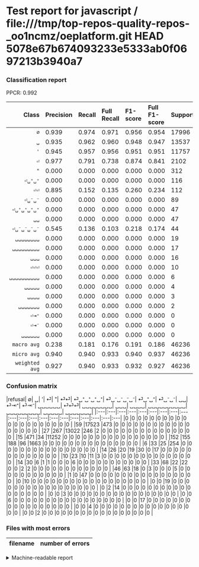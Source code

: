 # Test report for javascript / file:///tmp/top-repos-quality-repos-_oo1ncmz/oeplatform.git HEAD 5078e67b674093233e5333ab0f0697213b3940a7

### Classification report

PPCR: 0.992

| Class | Precision | Recall | Full Recall | F1-score | Full F1-score | Support | Full Support | PPCR |
|------:|:----------|:-------|:------------|:---------|:---------|:--------|:-------------|:-----|
| `∅` | 0.939| 0.974| 0.971| 0.956| 0.954| 17996| 18055| 0.997 |
| `␣` | 0.935| 0.962| 0.960| 0.948| 0.947| 13537| 13564| 0.998 |
| `'` | 0.945| 0.957| 0.956| 0.951| 0.951| 11757| 11772| 0.999 |
| `⏎` | 0.977| 0.791| 0.738| 0.874| 0.841| 2102| 2254| 0.933 |
| `"` | 0.000| 0.000| 0.000| 0.000| 0.000| 312| 318| 0.981 |
| `⏎␣⁺␣⁺` | 0.000| 0.000| 0.000| 0.000| 0.000| 116| 149| 0.779 |
| `⏎⏎` | 0.895| 0.152| 0.135| 0.260| 0.234| 112| 126| 0.889 |
| `⏎␣⁻␣⁻` | 0.000| 0.000| 0.000| 0.000| 0.000| 89| 135| 0.659 |
| `⏎␣⁺␣⁺␣⁺␣⁺` | 0.000| 0.000| 0.000| 0.000| 0.000| 47| 57| 0.825 |
| `␣␣` | 0.000| 0.000| 0.000| 0.000| 0.000| 47| 48| 0.979 |
| `⏎␣⁻␣⁻␣⁻␣⁻` | 0.545| 0.136| 0.103| 0.218| 0.174| 44| 58| 0.759 |
| `␣␣␣␣␣␣␣␣` | 0.000| 0.000| 0.000| 0.000| 0.000| 19| 19| 1.000 |
| `␣␣␣␣␣␣␣␣␣` | 0.000| 0.000| 0.000| 0.000| 0.000| 17| 17| 1.000 |
| `␣␣␣` | 0.000| 0.000| 0.000| 0.000| 0.000| 16| 16| 1.000 |
| `⏎⏎⏎` | 0.000| 0.000| 0.000| 0.000| 0.000| 10| 10| 1.000 |
| `␣␣␣␣␣␣␣␣␣␣` | 0.000| 0.000| 0.000| 0.000| 0.000| 6| 6| 1.000 |
| `␣␣␣␣␣` | 0.000| 0.000| 0.000| 0.000| 0.000| 4| 4| 1.000 |
| `␣␣␣␣` | 0.000| 0.000| 0.000| 0.000| 0.000| 3| 3| 1.000 |
| `␣␣␣␣␣␣␣` | 0.000| 0.000| 0.000| 0.000| 0.000| 2| 2| 1.000 |
| `⏎⇥⁺` | 0.000| 0.000| 0.000| 0.000| 0.000| 0| 0| 0.000 |
| `⏎⇥⁻` | 0.000| 0.000| 0.000| 0.000| 0.000| 0| 0| 0.000 |
| `␣␣␣␣␣␣` | 0.000| 0.000| 0.000| 0.000| 0.000| 0| 0| 0.000 |
| `macro avg` | 0.238| 0.181| 0.176| 0.191| 0.186| 46236| 46613| 0.992 |
| `micro avg` | 0.940| 0.940| 0.933| 0.940| 0.937| 46236| 46613| 0.992 |
| `weighted avg` | 0.927| 0.940| 0.933| 0.932| 0.927| 46236| 46613| 0.992 |

### Confusion matrix

|refusal|  ∅| ␣| '| ⏎| "| ⏎⏎| ⏎␣⁺␣⁺␣⁺␣⁺| ⏎␣⁻␣⁻␣⁻␣⁻| ⏎␣⁺␣⁺| ⏎␣⁻␣⁻| ␣␣| ⏎⇥⁺| ⏎⇥⁻| ␣␣␣␣␣␣| ⏎⏎⏎| ␣␣␣␣␣␣␣␣| ␣␣␣| ␣␣␣␣| ␣␣␣␣␣␣␣␣␣␣| ␣␣␣␣␣␣␣␣␣| ␣␣␣␣␣| ␣␣␣␣␣␣␣| 
|:---|:---|:---|:---|:---|:---|:---|:---|:---|:---|:---|:---|:---|:---|:---|:---|:---|:---|:---|:---|
|0 |0 |0 |0 |0 |0 |0 |0 |0 |0 |0 |0 |0 |0 |0 |0 |0 |0 |0 |0 |
|59 |17523 |473 |0 |0 |0 |0 |0 |0 |0 |0 |0 |0 |0 |0 |0 |0 |0 |0 |0 |
|27 |267 |13022 |246 |2 |0 |0 |0 |0 |0 |0 |0 |0 |0 |0 |0 |0 |0 |0 |0 |
|15 |471 |34 |11252 |0 |0 |0 |0 |0 |0 |0 |0 |0 |0 |0 |0 |0 |0 |0 |0 |
|152 |155 |188 |96 |1663 |0 |0 |0 |0 |0 |0 |0 |0 |0 |0 |0 |0 |0 |0 |0 |
|6 |33 |25 |254 |0 |0 |0 |0 |0 |0 |0 |0 |0 |0 |0 |0 |0 |0 |0 |0 |
|14 |26 |20 |19 |30 |0 |17 |0 |0 |0 |0 |0 |0 |0 |0 |0 |0 |0 |0 |0 |
|10 |23 |10 |11 |3 |0 |0 |0 |0 |0 |0 |0 |0 |0 |0 |0 |0 |0 |0 |0 |
|14 |30 |6 |1 |1 |0 |0 |0 |6 |0 |0 |0 |0 |0 |0 |0 |0 |0 |0 |0 |
|33 |68 |22 |22 |0 |0 |2 |2 |0 |0 |0 |0 |0 |0 |0 |0 |0 |0 |0 |0 |
|46 |63 |18 |0 |3 |0 |0 |0 |5 |0 |0 |0 |0 |0 |0 |0 |0 |0 |0 |0 |
|1 |0 |47 |0 |0 |0 |0 |0 |0 |0 |0 |0 |0 |0 |0 |0 |0 |0 |0 |0 |
|0 |10 |0 |0 |0 |0 |0 |0 |0 |0 |0 |0 |0 |0 |0 |0 |0 |0 |0 |0 |
|0 |0 |19 |0 |0 |0 |0 |0 |0 |0 |0 |0 |0 |0 |0 |0 |0 |0 |0 |0 |
|0 |2 |14 |0 |0 |0 |0 |0 |0 |0 |0 |0 |0 |0 |0 |0 |0 |0 |0 |0 |
|0 |0 |3 |0 |0 |0 |0 |0 |0 |0 |0 |0 |0 |0 |0 |0 |0 |0 |0 |0 |
|0 |0 |6 |0 |0 |0 |0 |0 |0 |0 |0 |0 |0 |0 |0 |0 |0 |0 |0 |0 |
|0 |0 |17 |0 |0 |0 |0 |0 |0 |0 |0 |0 |0 |0 |0 |0 |0 |0 |0 |0 |
|0 |0 |4 |0 |0 |0 |0 |0 |0 |0 |0 |0 |0 |0 |0 |0 |0 |0 |0 |0 |
|0 |0 |2 |0 |0 |0 |0 |0 |0 |0 |0 |0 |0 |0 |0 |0 |0 |0 |0 |0 |

### Files with most errors

| filename | number of errors|
|:----:|:-----|

<details>
    <summary>Machine-readable report</summary>
```json
{
  "cl_report": {"\"": {"f1-score": 0.0, "precision": 0.0, "recall": 0.0, "support": 312}, "\u0027": {"f1-score": 0.9512215740975568, "precision": 0.9454667674985295, "recall": 0.9570468656970316, "support": 11757}, "macro avg": {"f1-score": 0.19123963006191477, "precision": 0.2380034159916497, "recall": 0.18054636375083724, "support": 46236}, "micro avg": {"f1-score": 0.9404576520460247, "precision": 0.9404576520460247, "recall": 0.9404576520460247, "support": 46236}, "weighted avg": {"f1-score": 0.9320907937313687, "precision": 0.9265078603604939, "recall": 0.9404576520460247, "support": 46236}, "\u2205": {"f1-score": 0.955791310988082, "precision": 0.9385142734722297, "recall": 0.9737163814180929, "support": 17996}, "\u23ce": {"f1-score": 0.8743427970557307, "precision": 0.9770857814336075, "recall": 0.791151284490961, "support": 2102}, "\u23ce\u21e5\u207a": {"f1-score": 0.0, "precision": 0.0, "recall": 0.0, "support": 0}, "\u23ce\u21e5\u207b": {"f1-score": 0.0, "precision": 0.0, "recall": 0.0, "support": 0}, "\u23ce\u23ce": {"f1-score": 0.25954198473282436, "precision": 0.8947368421052632, "recall": 0.15178571428571427, "support": 112}, "\u23ce\u23ce\u23ce": {"f1-score": 0.0, "precision": 0.0, "recall": 0.0, "support": 10}, "\u23ce\u2423\u207a\u2423\u207a": {"f1-score": 0.0, "precision": 0.0, "recall": 0.0, "support": 116}, "\u23ce\u2423\u207a\u2423\u207a\u2423\u207a\u2423\u207a": {"f1-score": 0.0, "precision": 0.0, "recall": 0.0, "support": 47}, "\u23ce\u2423\u207b\u2423\u207b": {"f1-score": 0.0, "precision": 0.0, "recall": 0.0, "support": 89}, "\u23ce\u2423\u207b\u2423\u207b\u2423\u207b\u2423\u207b": {"f1-score": 0.21818181818181817, "precision": 0.5454545454545454, "recall": 0.13636363636363635, "support": 44}, "\u2423": {"f1-score": 0.9481923763061127, "precision": 0.9348169418521177, "recall": 0.9619561202629829, "support": 13537}, "\u2423\u2423": {"f1-score": 0.0, "precision": 0.0, "recall": 0.0, "support": 47}, "\u2423\u2423\u2423": {"f1-score": 0.0, "precision": 0.0, "recall": 0.0, "support": 16}, "\u2423\u2423\u2423\u2423": {"f1-score": 0.0, "precision": 0.0, "recall": 0.0, "support": 3}, "\u2423\u2423\u2423\u2423\u2423": {"f1-score": 0.0, "precision": 0.0, "recall": 0.0, "support": 4}, "\u2423\u2423\u2423\u2423\u2423\u2423": {"f1-score": 0.0, "precision": 0.0, "recall": 0.0, "support": 0}, "\u2423\u2423\u2423\u2423\u2423\u2423\u2423": {"f1-score": 0.0, "precision": 0.0, "recall": 0.0, "support": 2}, "\u2423\u2423\u2423\u2423\u2423\u2423\u2423\u2423": {"f1-score": 0.0, "precision": 0.0, "recall": 0.0, "support": 19}, "\u2423\u2423\u2423\u2423\u2423\u2423\u2423\u2423\u2423": {"f1-score": 0.0, "precision": 0.0, "recall": 0.0, "support": 17}, "\u2423\u2423\u2423\u2423\u2423\u2423\u2423\u2423\u2423\u2423": {"f1-score": 0.0, "precision": 0.0, "recall": 0.0, "support": 6}},
  "cl_report_full": {"\"": {"f1-score": 0.0, "precision": 0.0, "recall": 0.0, "support": 318}, "\u0027": {"f1-score": 0.950618848477168, "precision": 0.9454667674985295, "recall": 0.9558273870200475, "support": 11772}, "macro avg": {"f1-score": 0.18642181555867723, "precision": 0.2380034159916497, "recall": 0.17557143314346527, "support": 46613}, "micro avg": {"f1-score": 0.9366390591174918, "precision": 0.9404576520460247, "recall": 0.9328513504816253, "support": 46613}, "weighted avg": {"f1-score": 0.9268466689066295, "precision": 0.9246667571473387, "recall": 0.9328513504816253, "support": 46613}, "\u2205": {"f1-score": 0.9542558405489299, "precision": 0.9385142734722297, "recall": 0.970534477983938, "support": 18055}, "\u23ce": {"f1-score": 0.8407482305358949, "precision": 0.9770857814336075, "recall": 0.7377994676131322, "support": 2254}, "\u23ce\u21e5\u207a": {"f1-score": 0.0, "precision": 0.0, "recall": 0.0, "support": 0}, "\u23ce\u21e5\u207b": {"f1-score": 0.0, "precision": 0.0, "recall": 0.0, "support": 0}, "\u23ce\u23ce": {"f1-score": 0.23448275862068962, "precision": 0.8947368421052632, "recall": 0.1349206349206349, "support": 126}, "\u23ce\u23ce\u23ce": {"f1-score": 0.0, "precision": 0.0, "recall": 0.0, "support": 10}, "\u23ce\u2423\u207a\u2423\u207a": {"f1-score": 0.0, "precision": 0.0, "recall": 0.0, "support": 149}, "\u23ce\u2423\u207a\u2423\u207a\u2423\u207a\u2423\u207a": {"f1-score": 0.0, "precision": 0.0, "recall": 0.0, "support": 57}, "\u23ce\u2423\u207b\u2423\u207b": {"f1-score": 0.0, "precision": 0.0, "recall": 0.0, "support": 135}, "\u23ce\u2423\u207b\u2423\u207b\u2423\u207b\u2423\u207b": {"f1-score": 0.17391304347826086, "precision": 0.5454545454545454, "recall": 0.10344827586206896, "support": 58}, "\u2423": {"f1-score": 0.9472612206299557, "precision": 0.9348169418521177, "recall": 0.960041285756414, "support": 13564}, "\u2423\u2423": {"f1-score": 0.0, "precision": 0.0, "recall": 0.0, "support": 48}, "\u2423\u2423\u2423": {"f1-score": 0.0, "precision": 0.0, "recall": 0.0, "support": 16}, "\u2423\u2423\u2423\u2423": {"f1-score": 0.0, "precision": 0.0, "recall": 0.0, "support": 3}, "\u2423\u2423\u2423\u2423\u2423": {"f1-score": 0.0, "precision": 0.0, "recall": 0.0, "support": 4}, "\u2423\u2423\u2423\u2423\u2423\u2423": {"f1-score": 0.0, "precision": 0.0, "recall": 0.0, "support": 0}, "\u2423\u2423\u2423\u2423\u2423\u2423\u2423": {"f1-score": 0.0, "precision": 0.0, "recall": 0.0, "support": 2}, "\u2423\u2423\u2423\u2423\u2423\u2423\u2423\u2423": {"f1-score": 0.0, "precision": 0.0, "recall": 0.0, "support": 19}, "\u2423\u2423\u2423\u2423\u2423\u2423\u2423\u2423\u2423": {"f1-score": 0.0, "precision": 0.0, "recall": 0.0, "support": 17}, "\u2423\u2423\u2423\u2423\u2423\u2423\u2423\u2423\u2423\u2423": {"f1-score": 0.0, "precision": 0.0, "recall": 0.0, "support": 6}},
  "ppcr": 0.9919121275180743
}
```
</details>
